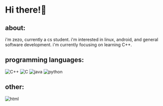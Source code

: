 # Hi there!👋

## about:
i'm zezo, currently a cs student.
i'm interested in linux, android, and general software development.
i'm currently focusing on learning C++.

## programming languages:
![C++](https://img.shields.io/badge/C++-00599C?logo=cplusplus)
![C](https://img.shields.io/badge/C-A8B9CC?logo=c)
![java](https://img.shields.io/badge/java-437291?logo=openjdk)
![python](https://img.shields.io/badge/Python-3776AB?logo=python)

## other:
![html](https://img.shields.io/badge/html-E34F26?logo=html5)


<!---
Z3Z07/Z3Z07 is a ✨ special ✨ repository because its `README.md` (this file) appears on your GitHub profile.
You can click the Preview link to take a look at your changes.
- 👋 Hi, I’m @Z3Z07
- 👀 I’m interested in ...
- 🌱 I’m currently learning ...
- 💞️ I’m looking to collaborate on ...
- 📫 How to reach me ...


--->

